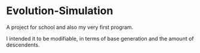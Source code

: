 Evolution-Simulation
====================

A project for school and also my very first program.

I intended it to be modifiable, in terms of base generation and the amount of descendents.

